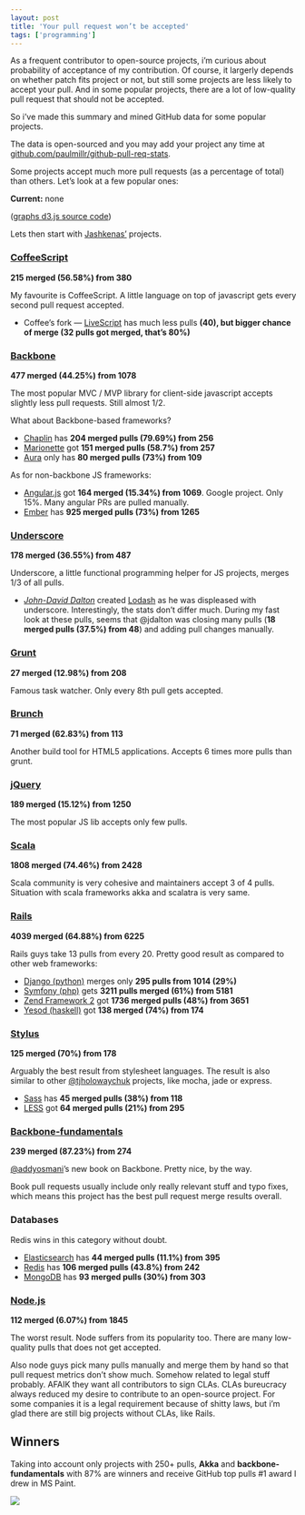 ```yaml
---
layout: post
title: 'Your pull request won’t be accepted'
tags: ['programming']
---
```


<link rel="stylesheet" type="text/css" href="/media/posts/github-pull-request-stats/graphs.css" />

As a frequent contributor to open-source projects, i’m curious about probability of acceptance of my contribution. Of course, it largerly depends on whether patch fits project or not, but still some projects are less likely to accept your pull. And in some popular projects, there are a lot of low-quality pull request that should not be accepted.

So i’ve made this summary and mined GitHub data for some popular projects.

The data is open-sourced and you may add your project any time
at [github.com/paulmillr/github-pull-req-stats](https://github.com/paulmillr/github-pull-req-stats).

Some projects accept much more pull requests (as a percentage of total) than others. Let’s look at a few popular ones:

<div id="tooltip"><strong>Current:</strong> <span>none</span></div>
<div id="repo-stats"> </div>
<div id="lang-stats"> </div>
<div id="tag-stats"> </div>

([graphs d3.js source code](https://github.com/paulmillr/paulmillr.github.com/blob/master/media/posts/github-pull-request-stats/graphs.js))

<script src="http://d3js.org/d3.v3.min.js" charset="utf-8"> </script>
<script>var a;</script>
<script src="/media/posts/github-pull-request-stats/graphs.js"> </script>

Lets then start with [Jashkenas’](http://ashkenas.com) projects.

### [CoffeeScript](https://github.com/jashkenas/coffee-script)
**215 merged (56.58%) from 380**

My favourite is CoffeeScript. A little language on top of javascript gets every second pull request accepted.

* Coffee’s fork — [LiveScript](https://github.com/gkz/LiveScript) has much less pulls **(40), but bigger chance of merge (32 pulls got merged, that’s 80%)**

### [Backbone](https://github.com/documentcloud/backbone)
**477 merged (44.25%) from 1078**

The most popular MVC / MVP library for client-side javascript accepts slightly less pull requests. Still almost 1/2.

What about Backbone-based frameworks?

* [Chaplin](https://github.com/chaplinjs/chaplin) has **204 merged pulls (79.69%) from 256**
* [Marionette](https://github.com/marionettejs/backbone.marionette) got **151 merged pulls (58.7%) from 257**
* [Aura](https://github.com/aurajs/aura) only has **80 merged pulls (73%) from 109**

As for non-backbone JS frameworks:

* [Angular.js](https://github.com/angular/angular.js) got **164 merged (15.34%) from 1069**. Google project. Only 15%. Many angular PRs are pulled manually.
* [Ember](https://github.com/emberjs/ember.js) has **925 merged pulls (73%) from 1265**

### [Underscore](https://github.com/documentcloud/underscore)
**178 merged (36.55%) from 487**

Underscore, a little functional programming helper for JS projects, merges 1/3 of all pulls.

* [*John-David Dalton*](https://twitter.com/jdalton) created [Lodash](https://github.com/bestiejs/lodash) as he was displeased with underscore. Interestingly, the stats don’t differ much. During my fast look at these pulls, seems that @jdalton was closing many pulls (**18 merged pulls (37.5%) from 48**) and adding pull changes manually.

### [Grunt](https://github.com/gruntjs/grunt)
**27 merged (12.98%) from 208**

Famous task watcher. Only every 8th pull gets accepted.

### [Brunch](https://github.com/brunch/brunch)
**71 merged (62.83%) from 113**

Another build tool for HTML5 applications. Accepts 6 times more pulls than grunt.

### [jQuery](https://github.com/jquery/jquery)
**189 merged (15.12%) from 1250**

The most popular JS lib accepts only few pulls.

### [Scala](https://github.com/scala/scala)
**1808 merged (74.46%) from 2428**

Scala community is very cohesive and maintainers accept 3 of 4 pulls. Situation with scala frameworks akka and scalatra is very same.

### [Rails](https://github.com/rails/rails)
**4039 merged (64.88%) from 6225**

Rails guys take 13 pulls from every 20. Pretty good result as compared to other web frameworks:

* [Django (python)](https://github.com/django/django) merges only **295 pulls from 1014 (29%)**
* [Symfony (php)](https://github.com/symfony/symfony) gets **3211 pulls merged (61%) from 5181**
* [Zend Framework 2](https://github.com/zendframework/zf2) got **1736 merged pulls (48%) from 3651**
* [Yesod (haskell)](https://github.com/yesodweb/yesod) got **138 merged (74%) from 174**

### [Stylus](https://github.com/LearnBoost/stylus)
**125 merged (70%) from 178**

Arguably the best result from stylesheet languages. The result is also similar to other [@tjholowaychuk](http://tj-holowaychuk.com) projects, like mocha, jade or express.

* [Sass](https://github.com/) has **45 merged pulls (38%) from 118**
* [LESS](https://github.com/) got **64 merged pulls (21%) from 295**

### [Backbone-fundamentals](https://github.com/addyosmani/backbone-fundamentals)
**239 merged (87.23%) from 274**

[@addyosmani](http://twitter.com/addyosmani)’s new book on Backbone. Pretty nice, by the way.

Book pull requests usually include only really relevant stuff and typo fixes, which means this project has the best pull request merge results overall.

### Databases

Redis wins in this category without doubt.

* [Elasticsearch](https://github.com/elasticsearch/elasticsearch) has **44 merged pulls (11.1%) from 395**
* [Redis](https://github.com/antirez/redis) has **106 merged pulls (43.8%) from 242**
* [MongoDB](https://github.com/mongodb/mongo) has **93 merged pulls (30%) from 303**

### [Node.js](https://github.com/joyent/node)
**112 merged (6.07%) from 1845**

The worst result. Node suffers from its popularity too. There are many low-quality pulls that does not get accepted.

Also node guys pick many pulls manually and merge them by hand so that pull request metrics don’t show much. Somehow related to legal stuff probably. AFAIK they want all contributors to sign CLAs. CLAs bureucracy always reduced my desire to contribute to an open-source project. For some companies it is a legal requirement because of shitty laws, but i’m glad there are still big projects without CLAs, like Rails.

## Winners

Taking into account only projects with 250+ pulls, **Akka** and **backbone-fundamentals** with 87% are winners and receive GitHub top pulls #1 award I drew in MS Paint.

![](http://f.cl.ly/items/141q460a1p2c0q1H3A1M/winner.png)
